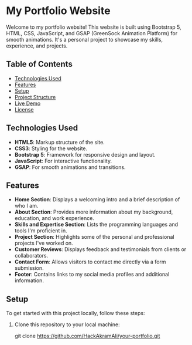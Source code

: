 # My Portfolio Website

Welcome to my portfolio website! This website is built using Bootstrap 5, HTML, CSS, JavaScript, and GSAP (GreenSock Animation Platform) for smooth animations. It's a personal project to showcase my skills, experience, and projects.

## Table of Contents

- [Technologies Used](#technologies-used)
- [Features](#features)
- [Setup](#setup)
- [Project Structure](#project-structure)
- [Live Demo](#live-demo)
- [License](#license)

## Technologies Used

- **HTML5**: Markup structure of the site.
- **CSS3**: Styling for the website.
- **Bootstrap 5**: Framework for responsive design and layout.
- **JavaScript**: For interactive functionality.
- **GSAP**: For smooth animations and transitions.

## Features

- **Home Section**: Displays a welcoming intro and a brief description of who I am.
- **About Section**: Provides more information about my background, education, and work experience.
- **Skills and Expertise Section**: Lists the programming languages and tools I'm proficient in.
- **Project Section**: Highlights some of the personal and professional projects I've worked on.
- **Customer Reviews**: Displays feedback and testimonials from clients or collaborators.
- **Contact Form**: Allows visitors to contact me directly via a form submission.
- **Footer**: Contains links to my social media profiles and additional information.

## Setup

To get started with this project locally, follow these steps:

1. Clone this repository to your local machine:

   git clone https://github.com/HackAkramAli/your-portfolio.git
